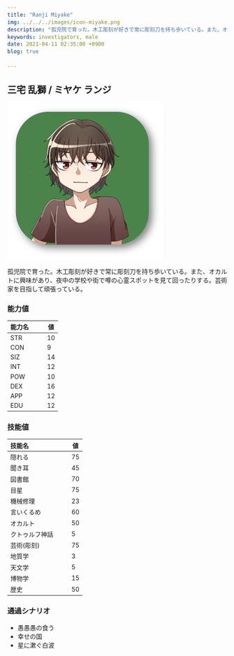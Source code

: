 ```yaml
---
title: "Ranji Miyake"
img: ../../../images/icon-miyake.png
description: "孤児院で育った。木工彫刻が好きで常に彫刻刀を持ち歩いている。また、オカルトに興味があり、夜中の学校や街で噂の"
keywords: investigators, male
date: 2021-04-11 02:35:00 +0900
blog: true

---
```


## 三宅 乱獅 / ミヤケ ランジ

![icon](../../../images/icon-miyake.png)

孤児院で育った。木工彫刻が好きで常に彫刻刀を持ち歩いている。また、オカルトに興味があり、夜中の学校や街で噂の心霊スポットを見て回ったりする。芸術家を目指して頑張っている。

### 能力値
|能力名  |　　値|
|--------|------|
|STR     |　　10|
|CON     |　　9 |
|SIZ     |　　14|
|INT     |　　12|
|POW     |　　10|
|DEX     |　　16|
|APP     |　　12|
|EDU     |　　12|

### 技能値
|技能名              |　　値|
|:-------------------|------|
|隠れる              |　　75|
|聞き耳              |　　45|
|図書館              |　　70|
|目星                |　　75|
|機械修理            |　　23|
|言いくるめ          |　　60|
|オカルト            |　　50|
|クトゥルフ神話      |　　5 |
|芸術(彫刻)          |　　75|
|地質学              |　　3 |
|天文学              |　　5 |
|博物学              |　　15|
|歴史                |　　50|

### 通過シナリオ
- 愚愚愚の食う
- 幸せの国
- 星に漱ぐ白波
